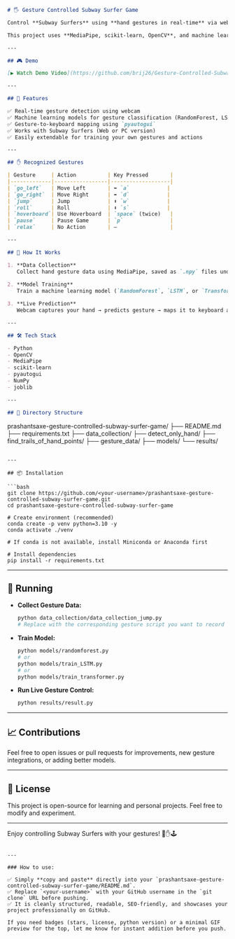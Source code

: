 ```markdown
# 🖐️ Gesture Controlled Subway Surfer Game

Control **Subway Surfers** using **hand gestures in real-time** via webcam!

This project uses **MediaPipe, scikit-learn, OpenCV**, and machine learning models to recognize hand gestures and simulate keyboard presses for game actions such as moving left/right, jumping, rolling, using hoverboard, and pausing the game.

---

## 🎮 Demo

[▶️ Watch Demo Video](https://github.com/brij26/Gesture-Controlled-Subway-Surfer-Game/blob/main/output.mp4)

---

## 🚀 Features

✅ Real-time gesture detection using webcam  
✅ Machine learning models for gesture classification (RandomForest, LSTM, Transformer)  
✅ Gesture-to-keyboard mapping using `pyautogui`  
✅ Works with Subway Surfers (Web or PC version)  
✅ Easily extendable for training your own gestures and actions

---

## ✋ Recognized Gestures

| Gesture     | Action          | Key Pressed       |
|-------------|-----------------|-------------------|
| `go_left`   | Move Left       | ⬅️ `a`            |
| `go_right`  | Move Right      | ➡️ `d`            |
| `jump`      | Jump            | ⬆️ `w`            |
| `roll`      | Roll            | ⬇️ `s`            |
| `hoverboard`| Use Hoverboard  | `space` (twice)   |
| `pause`     | Pause Game      | `p`               |
| `relax`     | No Action       | —                 |

---

## 🧠 How It Works

1. **Data Collection**  
   Collect hand gesture data using MediaPipe, saved as `.npy` files under `gesture_data/`.
   
2. **Model Training**  
   Train a machine learning model (`RandomForest`, `LSTM`, or `Transformer`) using `models/` scripts on the gesture data.

3. **Live Prediction**  
   Webcam captures your hand → predicts gesture → maps it to keyboard action to control Subway Surfers in real-time.

---

## 🛠️ Tech Stack

- Python
- OpenCV
- MediaPipe
- scikit-learn
- pyautogui
- NumPy
- joblib

---

## 📂 Directory Structure

```

prashantsaxe-gesture-controlled-subway-surfer-game/
├── README.md
├── requirements.txt
├── data\_collection/
├── detect\_only\_hand/
├── find\_trails\_of\_hand\_points/
├── gesture\_data/
├── models/
└── results/

````

---

## 📦 Installation

```bash
git clone https://github.com/<your-username>/prashantsaxe-gesture-controlled-subway-surfer-game.git
cd prashantsaxe-gesture-controlled-subway-surfer-game

# Create environment (recommended)
conda create -p venv python=3.10 -y
conda activate ./venv

# If conda is not available, install Miniconda or Anaconda first

# Install dependencies
pip install -r requirements.txt
````

---

## 🚀 Running

* **Collect Gesture Data:**

  ```bash
  python data_collection/data_collection_jump.py
  # Replace with the corresponding gesture script you want to record
  ```
* **Train Model:**

  ```bash
  python models/randomforest.py
  # or
  python models/train_LSTM.py
  # or
  python models/train_transformer.py
  ```
* **Run Live Gesture Control:**

  ```bash
  python results/result.py
  ```

---

## 📈 Contributions

Feel free to open issues or pull requests for improvements, new gesture integrations, or adding better models.

---

## 📜 License

This project is open-source for learning and personal projects. Feel free to modify and experiment.

---

Enjoy controlling Subway Surfers with your gestures! 🚀✋🕹️

```

---

### How to use:

✅ Simply **copy and paste** directly into your `prashantsaxe-gesture-controlled-subway-surfer-game/README.md`.  
✅ Replace `<your-username>` with your GitHub username in the `git clone` URL before pushing.  
✅ It is cleanly structured, readable, SEO-friendly, and showcases your project professionally on GitHub.  

If you need badges (stars, license, python version) or a minimal GIF preview for the top, let me know for instant addition before you push.
```
